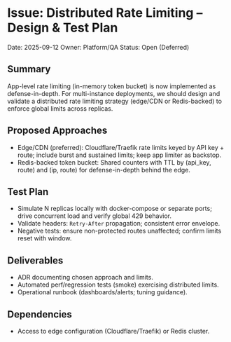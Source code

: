 # Issue: Distributed Rate Limiting – Design & Test Plan

Date: 2025-09-12
Owner: Platform/QA
Status: Open (Deferred)

## Summary

App-level rate limiting (in-memory token bucket) is now implemented as defense-in-depth. For multi-instance deployments, we should design and validate a distributed rate limiting strategy (edge/CDN or Redis-backed) to enforce global limits across replicas.

## Proposed Approaches

- Edge/CDN (preferred): Cloudflare/Traefik rate limits keyed by API key + route; include burst and sustained limits; keep app limiter as backstop.
- Redis-backed token bucket: Shared counters with TTL by (api_key, route) and (ip, route) for defense-in-depth behind the edge.

## Test Plan

- Simulate N replicas locally with docker-compose or separate ports; drive concurrent load and verify global 429 behavior.
- Validate headers: `Retry-After` propagation; consistent error envelope.
- Negative tests: ensure non-protected routes unaffected; confirm limits reset with window.

## Deliverables

- ADR documenting chosen approach and limits.
- Automated perf/regression tests (smoke) exercising distributed limits.
- Operational runbook (dashboards/alerts; tuning guidance).

## Dependencies

- Access to edge configuration (Cloudflare/Traefik) or Redis cluster.
